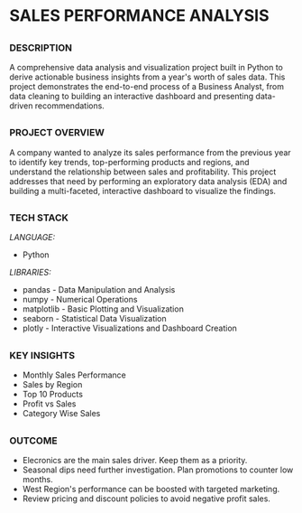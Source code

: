 # **SALES PERFORMANCE ANALYSIS**

##
### **DESCRIPTION**
A comprehensive data analysis and visualization project built in Python to derive actionable business insights from a year's worth of sales data. This project demonstrates the end-to-end process of a Business Analyst, from data cleaning to building an interactive dashboard and presenting data-driven recommendations.

##
### **PROJECT OVERVIEW**
A company wanted to analyze its sales performance from the previous year to identify key trends, top-performing products and regions, and understand the relationship between sales and profitability. This project addresses that need by performing an exploratory data analysis (EDA) and building a multi-faceted, interactive dashboard to visualize the findings.

##
### **TECH STACK**
*LANGUAGE:* 
- Python

*LIBRARIES:* 
- pandas - Data Manipulation and Analysis 
- numpy - Numerical Operations 
- matplotlib - Basic Plotting and Visualization 
- seaborn - Statistical Data Visualization 
- plotly - Interactive Visualizations and Dashboard Creation

##
### **KEY INSIGHTS**
- Monthly Sales Performance
- Sales by Region
- Top 10 Products
- Profit vs Sales
- Category Wise Sales

##
### **OUTCOME**
- Elecronics are the main sales driver. Keep them as a priority.
- Seasonal dips need further investigation. Plan promotions to counter low months.
- West Region's performance can be boosted with targeted marketing.
- Review pricing and discount policies to avoid negative profit sales.

